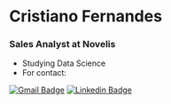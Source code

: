 # Cristiano Fernandes
### Sales Analyst at Novelis

- Studying Data Science
- For contact:

[![Gmail Badge](https://img.shields.io/badge/-o.fernandescristiano@gmail.com-c14438?style=flat-square&logo=Gmail&logoColor=white&link=mailto:o.fernandescristiano@gmail.com)](mailto:o.fernandescristiano@gmail.com)  [![Linkedin Badge](https://img.shields.io/badge/-Cristiano_Fernandes-blue?style=flat-square&logo=Linkedin&logoColor=white&link=https://www.linkedin.com/in/cristiano-fernandes-de-oliveira/)](https://www.linkedin.com/in/cristiano-fernandes-de-oliveira/)

